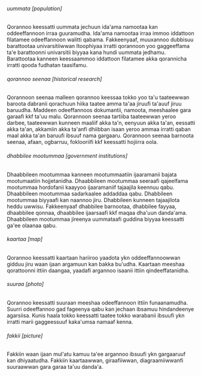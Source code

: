 ###### uummata [population]

Qorannoo keessatti uummata jechuun ida'ama namootaa kan oddeeffannoon irraa guuramudha. Ida'ama namootaa irraa immoo iddattoon filatamee odeeffannoon walitti qabama. Fakkeenyaaf, muuxannoo dubbisuu barattootaa univarsitiiwwan Itoophiyaa irratti qorannoon yoo gaggeeffama ta'e barattoonni univarsitii biyyaa kana hundi uummata jedhamu. Barattootaa kanneen keessaammoo iddattoon filatamee akka qorannicha irratti qooda fudhatan taasifamu.
###### qorannoo seenaa [historical research]

Qorannoon seenaa malleen qorannoo keessaa tokko yoo ta'u taateewwan baroota dabranii qorachuun hiika taatee amma ta'aa jiruufi ta'auuf jiruu baruudha. Maddeen odeeffannoos dokumantii, namoota, meeshaalee gara garaafi kkf ta'uu malu. Qorannoon seenaa tartiiba taateewwan yeroo darbee, taateewwan kunneen maaliif akka ta'n, eenyuun akka ta'an, eessatti akka ta'an, akkamiin akka ta'anfi dhiibban isaan yeroo ammaa irratti qaban maal akka ta'an baruufi ibsuuf nama gargaaru. Qorannoon seenaa barnoota seenaa, afaan, ogbarruu, foklooriifi kkf keessatti hojiirra oola.
###### dhabbilee mootummaa [government institutions]

Dhaabbileen mootummaa kanneen mootummaatiin ijaaramanii bajata mootumaatiin hojjetanidha. Dhaabbileen mootummaa seeraafi qajeelfama mootummaa hordofanii kaayyoo ijaaramaniif tajaajila keennuu qabu. Dhaabbileen mootummaa sadarkaalee addaddaa qabu. Dhabbileen mootummaa biyyaafi kan naannoo jiru. Dhabbileen kunneen tajaajilota heddu uwwisu. Fakkeenyaaf dhabbilee barnootaa, dhabbilee fayyaa, dhaabbilee qonnaa, dhaabbilee ijaarsaafi kkf maqaa dha'uun danda'ama. Dhaabbileen mootummaa jireenya uummataafi guddina biyyaa keessatti ga'ee olaanaa qabu.
###### kaartaa [map]

Qorannoo keessatti kaartaan hariiroo yaadota ykn oddeeffannoowwan gidduu jiru waan ijaan argamuun kan bakka bu'udha. Kaartaan meeshaa qorattoonni ittiin daangaa, yaadafi argannoo isaanii ittiin qindeeffatanidha.
###### suuraa [photo]

Qorannoo keessatti suuraan meeshaa odeeffannoon ittiin funaanamudha. Suurri odeeffannoo gad fageenya qabu kan jechaan ibsamuu hindandeenye agarsiisa. Kunis haala tokko keessatti taatee tokko warabanii ibsuufi ykn irratti marii gaggeessuuf kaka'umsa namaaf kenna.
###### fakkii [picture]

Fakkiin waan ijaan mul'atu kamuu ta'ee argannoo ibsuufi ykn gargaaruuf kan dhiyaatudha. Fakkiin kaartaawwan, giraafiiwwan, diagraamiiwwanfi suuraawwan gara garaa ta'uu danda'a.